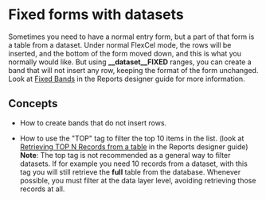 # Fixed forms with datasets

Sometimes you need to have a normal entry form, but a part of that form
is a table from a dataset. Under normal FlexCel mode, the rows will be
inserted, and the bottom of the form moved down, and this is what you
normally would like. But using **\_\_dataset\_\_FIXED** ranges, you can
create a band that will not insert any row, keeping the format of the
form unchanged. Look at [Fixed Bands](https://doc.tmssoftware.com/flexcel/net/guides/reports-designer-guide.html#fixed-bands) in the Reports designer guide for more information.

## Concepts

- How to create bands that do not insert rows.

- How to use the \"TOP\" tag to filter the top 10 items in the list. 
  (look at [Retrieving TOP N Records from a table](https://doc.tmssoftware.com/flexcel/net/guides/reports-designer-guide.html#retrieving-top-n-records-from-a-table) in the Reports designer guide)
  **Note**: The top tag is not recommended as a general way to
  filter datasets. If for example you need 10 records from a
  dataset, with this tag you will still retrieve the **full** table
  from the database. Whenever possible, you must filter at the data
  layer level, avoiding retrieving those records at all.
